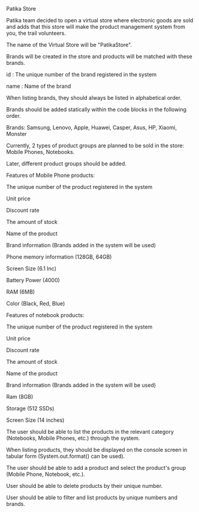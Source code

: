 
Patika Store

Patika team decided to open a virtual store where electronic goods are sold and adds that this store will make the product management system from you, the trail volunteers.

The name of the Virtual Store will be "PatikaStore".

Brands will be created in the store and products will be matched with these brands.

id : The unique number of the brand registered in the system

name : Name of the brand

When listing brands, they should always be listed in alphabetical order.

Brands should be added statically within the code blocks in the following order.

Brands: Samsung, Lenovo, Apple, Huawei, Casper, Asus, HP, Xiaomi, Monster

Currently, 2 types of product groups are planned to be sold in the store: Mobile Phones, Notebooks.

Later, different product groups should be added.

Features of Mobile Phone products:

The unique number of the product registered in the system

Unit price

Discount rate

The amount of stock

Name of the product

Brand information (Brands added in the system will be used)

Phone memory information (128GB, 64GB)

Screen Size (6.1 Inc)

Battery Power (4000)

RAM (6MB)

Color (Black, Red, Blue)

Features of notebook products:

The unique number of the product registered in the system

Unit price

Discount rate

The amount of stock

Name of the product

Brand information (Brands added in the system will be used)

Ram (8GB)

Storage (512 SSDs)

Screen Size (14 inches)

The user should be able to list the products in the relevant category (Notebooks, Mobile Phones, etc.) through the system.

When listing products, they should be displayed on the console screen in tabular form (System.out.format() can be used).

The user should be able to add a product and select the product's group (Mobile Phone, Notebook, etc.).

User should be able to delete products by their unique number.

User should be able to filter and list products by unique numbers and brands.